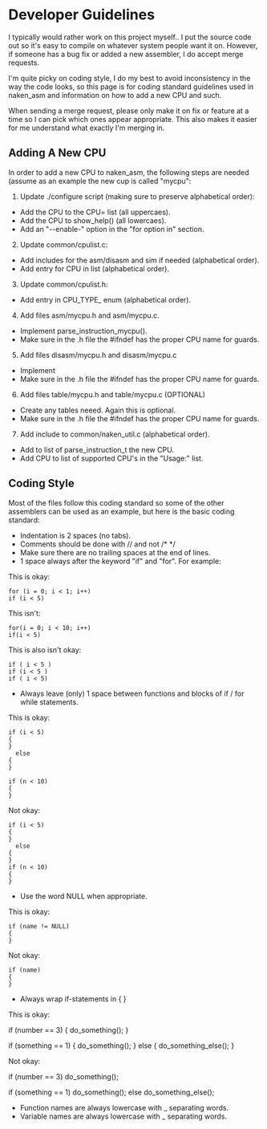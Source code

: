 Developer Guidelines
====================

I typically would rather work on this project myself.. I put
the source code out so it's easy to compile on whatever system
people want it on.  However, if someone has a bug fix or added
a new assembler, I do accept merge requests.

I'm quite picky on coding style, I do my best to avoid inconsistency
in the way the code looks, so this page is for coding standard
guidelines used in naken_asm and information on how to add a new
CPU and such.

When sending a merge request, please only make it on fix or feature
at a time so I can pick which ones appear appropriate.  This also
makes it easier for me understand what exactly I'm merging in.

Adding A New CPU
----------------

In order to add a new CPU to naken_asm, the following steps are
needed (assume as an example the new cup is called "mycpu":

1. Update ./configure script (making sure to preserve alphabetical order):
  * Add the CPU to the CPU= list (all uppercaes).
  * Add the CPU to show_help() (all lowercaes).
  * Add an "--enable-" option in the "for option in" section.
2. Update common/cpulist.c:
  * Add includes for the asm/disasm and sim if needed (alphabetical order).
  * Add entry for CPU in list (alphabetical order).
3. Update common/cpulist.h:
  * Add entry in CPU_TYPE_ enum (alphabetical order).
4. Add files asm/mycpu.h and asm/mycpu.c.
  * Implement parse_instruction_mycpu().
  * Make sure in the .h file the #ifndef has the proper CPU name for guards.
5. Add files disasm/mycpu.h and disasm/mycpu.c
  * Implement 
  * Make sure in the .h file the #ifndef has the proper CPU name for guards.
6. Add files table/mycpu.h and table/mycpu.c (OPTIONAL)
  * Create any tables neeed.  Again this is optional. 
  * Make sure in the .h file the #ifndef has the proper CPU name for guards.
7. Add include to common/naken_util.c (alphabetical order).
  * Add to list of parse_instruction_t the new CPU.
  * Add CPU to list of supported CPU's in the "Usage:" list.

Coding Style
------------

Most of the files follow this coding standard so some of the other
assemblers can be used as an example, but here is the basic coding
standard:

* Indentation is 2 spaces (no tabs).
* Comments should be done with // and not /\* \*/
* Make sure there are no trailing spaces at the end of lines.
* 1 space always after the keyword "if" and "for".  For example:

This is okay:

    for (i = 0; i < 1; i++)
    if (i < 5)

This isn't:

    for(i = 0; i < 10; i++)
    if(i < 5)

This is also isn't okay:

    if ( i < 5 )
    if (i < 5 )
    if ( i < 5)

* Always leave (only) 1 space between functions and blocks of if / for while statements.

This is okay:

    if (i < 5)
    {
    }
      else
    {
    }

    if (n < 10)
    {
    }

Not okay:


    if (i < 5)
    {
    }
      else
    {
    }
    if (n < 10)
    {
    }

* Use the word NULL when appropriate.

This is okay:

    if (name != NULL)
    {
    }

Not okay:

    if (name)
    {
    }

* Always wrap if-statements in { }

This is okay:

   if (number == 3) { do_something(); }

   if (something == 1)
   {
     do_something();
   }
     else
   {
     do_something_else();
   }

Not okay:

   if (number == 3) do_something();

   if (something == 1)
     do_something();
   else
     do_something_else();

* Function names are always lowercase with _ separating words.
* Variable names are always lowercase with _ separating words.


